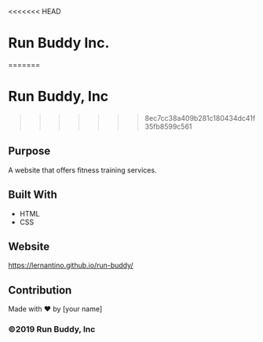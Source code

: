<<<<<<< HEAD
# Run Buddy Inc.
=======
# Run Buddy, Inc
>>>>>>> 8ec7cc38a409b281c180434dc41f35fb8599c561

## Purpose
A website that offers fitness training services. 

## Built With
* HTML
* CSS

## Website
https://lernantino.github.io/run-buddy/

## Contribution
Made with ❤️ by [your name]

### ©️2019 Run Buddy, Inc 
